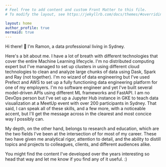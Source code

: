 ```yaml
---
# Feel free to add content and custom Front Matter to this file.
# To modify the layout, see https://jekyllrb.com/docs/themes/#overriding-theme-defaults

layout: home
author_profile: true
mermaid: true
---
```


Hi there! 👋 I'm Ramon, a data professional living in Sydney.

Here's a bit about me. I have a lot of breath with different technologies that cover the entire Machine Learning lifecycle. I'm no distributed computing expert but I've managed to set up clusters in using different cloud technologies to clean and analyze large chunks of data using Dask, Spark and Ray (not together). I'm no wizard of data engineering but I've used Prefect and AWS to set up a fully functioning data engineering platform for one of my employers. I'm no software engineer and yet I've built several model-driven APIs using different ML frameworks and FastAPI. I am no DevOps person but I've set up a Jupyter Hub instance in GKE to teach data visualization at a MeetUp event with over 200 participants in Sydney. That said, I can speak all of these skills, and a few more, with a noticeable accent, but I'll get the message across in the clearest and most concice way I possibly can.

My depth, on the other hand, belongs to research and education, which are the two fields I've been at the intersection of for most of my career. These two have given me analytical rigor, attention to detail, and the ability to distill topics and projects to colleagues, clients, and different audiences alike.

You might find the content I've developed over the years interesting so head that way and let me know if you find any of it useful. :)

